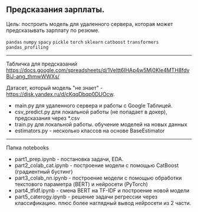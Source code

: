 ## Предсказания зарплаты.

Цель: построить модель для удаленного сервера, которая может предсказывать зарплату по резюме.

`pandas` `numpy` `spacy` `pickle` `torch` `sklearn` `catboost` `transformers` `pandas_profiling` 
_________________________
Табличка для предсказаний 
https://docs.google.com/spreadsheets/d/1Veltt6IHAp4w5Mj0Kle4MTH8fdvBiJ-ang_thmwWWXs/

Датасет, который модель "не знает" - https://disk.yandex.ru/d/cKqqDbqp0DUOcw.

- main.py для удаленного сервера и работы с Google Таблицей.
- csv_predict.py для локальной работы (не попадает в докер), предсказания через *.csv
- train.py для локальной работы. обучение моделей на новых данных
- estimators.py - несколько классов на основе BaseEstimator


_________________________________________________________________________________________________________

Папка notebooks
- part1_prep.ipynb - постановка задачи, EDA.
- part2_colab_cat.ipynb - построение модели с помощью CatBoost (градиентный бустинг)
- part3_colab_nn.ipynb - построение модели с помощью обработки текстового параметра (BERT) и нейросети (PyTorch)
- part4_tfidf.ipynb - смена BERT на TF-IDF и построение новой модели
- part5_caterogy.ipynb - решение задачи регрессии через классификацию. плюс более наглядный вывод нейросети из 2 части.
